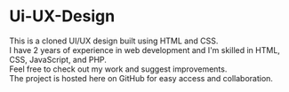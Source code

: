 # Ui-UX-Design

This is a cloned UI/UX design built using HTML and CSS.  
I have 2 years of experience in web development and I'm skilled in HTML, CSS, JavaScript, and PHP.  
Feel free to check out my work and suggest improvements.  
The project is hosted here on GitHub for easy access and collaboration.
